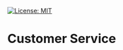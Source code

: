 [![License: MIT](https://img.shields.io/badge/License-MIT-yellow.svg)](https://opensource.org/licenses/MIT)
# Customer Service